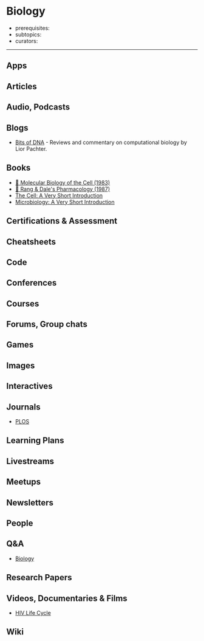 # Biology

- prerequisites:
- subtopics:
- curators:

------

## Apps

## Articles

## Audio, Podcasts

## Blogs
- [Bits of DNA](https://liorpachter.wordpress.com/) - Reviews and commentary on computational biology by Lior Pachter.


## Books
- [📕 Molecular Biology of the Cell (1983)](https://www.goodreads.com/book/show/13400.Molecular_Biology_of_the_Cell)
- [📕 Rang & Dale's Pharmacology (1987)](https://www.goodreads.com/book/show/380577.Rang_Dale_s_Pharmacology)
- [The Cell: A Very Short Introduction](http://www.veryshortintroductions.com/abstract/10.1093/actrade/9780199578757.001.0001/actrade-9780199578757?rskey=VSxM2T&result=105)
- [Microbiology: A Very Short Introduction](http://www.veryshortintroductions.com/abstract/10.1093/actrade/9780199681686.001.0001/actrade-9780199681686?rskey=rtROx3&result=379)

## Certifications & Assessment

## Cheatsheets

## Code

## Conferences

## Courses

## Forums, Group chats

## Games

## Images

## Interactives

## Journals

- [PLOS](https://www.plos.org)

## Learning Plans

## Livestreams

## Meetups

## Newsletters

## People

## Q&A

- [Biology](https://biology.stackexchange.com)

## Research Papers

## Videos, Documentaries & Films

- [HIV Life Cycle](https://vimeo.com/260291607)

## Wiki

